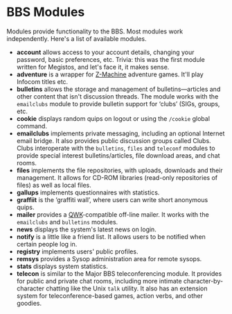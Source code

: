 # BBS Modules

Modules provide functionality to the BBS. Most modules work independently. Here's a list of available modules.

* **account** allows access to your account details, changing your password, basic preferences, etc. Trivia: this was the first module written for Megistos, and let's face it, it makes sense.
* **adventure** is a wrapper for [Z-Machine](https://en.wikipedia.org/wiki/Z-machine) adventure games. It'll play Infocom titles etc.
* **bulletins** allows the storage and management of bulletins—articles and other content that isn't discussion threads. The module works with the `emailclubs` module to provide bulletin support for ‘clubs’ (SIGs, groups, etc.
* **cookie** displays random quips on logout or using the `/cookie` global command.
* **emailclubs** implements private messaging, including an optional Internet email bridge. It also provides public discussion groups called Clubs. Clubs interoperate with the `bulletins`, `files` and `teleconf` modules to provide special interest bulletins/articles, file download areas, and chat rooms.
* **files** implements the file repositories, with uploads, downloads and their management. It allows for CD-ROM libraries (read-only repositories of files) as well as local files.
* **gallups** implements questionnaires with statistics.
* **graffiit** is the ‘graffiti wall’, where users can write short anonymous quips.
* **mailer** provides a [QWK](https://en.wikipedia.org/wiki/QWK_(file_format))-compatible off-line mailer. It works with the `emailclubs` and `bulletins` modules.
* **news** displays the system's latest news on login.
* **notify** is a little like a friend list. It allows users to be notified when certain people log in.
* **registry** implements users' public profiles.
* **remsys** provides a Sysop administration area for remote sysops.
* **stats** displays system statistics.
* **telecon** is similar to the Major BBS teleconferencing module. It provides for public and private chat rooms, including more intimate character-by-character chatting like the Unix `talk` utility. It also has an extension system for teleconference-based games, action verbs, and other goodies.